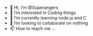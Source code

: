 - 👋 Hi, I’m @Superangers
- 👀 I’m interested in Coding things
- 🌱 I’m currently learning node.js and C
- 💞️ I’m looking to collaborate on nothing
- 📫 How to reach me ...

<!---
Superangers/Superangers is a ✨ special ✨ repository because its `README.md` (this file) appears on your GitHub profile.
You can click the Preview link to take a look at your changes.
--->
